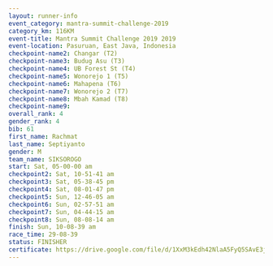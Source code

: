 ```yaml
---
layout: runner-info 
event_category: mantra-summit-challenge-2019 
category_km: 116KM 
event-title: Mantra Summit Challenge 2019 2019 
event-location: Pasuruan, East Java, Indonesia 
checkpoint-name2: Changar (T2) 
checkpoint-name3: Budug Asu (T3) 
checkpoint-name4: UB Forest St (T4) 
checkpoint-name5: Wonorejo 1 (T5) 
checkpoint-name6: Mahapena (T6) 
checkpoint-name7: Wonorejo 2 (T7) 
checkpoint-name8: Mbah Kamad (T8) 
checkpoint-name9: 
overall_rank: 4
gender_rank: 4
bib: 61
first_name: Rachmat
last_name: Septiyanto
gender: M
team_name: SIKSOROGO
start: Sat, 05-00-00 am
checkpoint2: Sat, 10-51-41 am
checkpoint3: Sat, 05-38-45 pm
checkpoint4: Sat, 08-01-47 pm
checkpoint5: Sun, 12-46-05 am
checkpoint6: Sun, 02-57-51 am
checkpoint7: Sun, 04-44-15 am
checkpoint8: Sun, 08-08-14 am
finish: Sun, 10-08-39 am
race_time: 29-08-39
status: FINISHER
certificate: https://drive.google.com/file/d/1XxM3kEdh42NlaA5FyQ5SAvE3jrVS5hIF/view?usp=sharing
---
```

